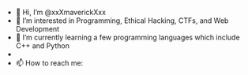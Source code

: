 - 👋 Hi, I’m @xxXmaverickXxx
- 👀 I’m interested in Programming, Ethical Hacking, CTFs, and Web Development
- 🌱 I’m currently learning a few programming languages which include C++ and Python
-
- 📫 How to reach me:

<!---
xxXmaverickXxx/xxXmaverickXxx is a ✨ special ✨ repository because its `README.md` (this file) appears on your GitHub profile.
You can click the Preview link to take a look at your changes.
--->
